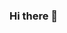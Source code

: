 ### Hi there 👋

<!--
**santosandressa/santosandressa** is a ✨ _special_ ✨ repository because its `README.md` (this file) appears on your GitHub profile.

Here are some ideas to get you started:

- 🔭 I’m currently working on ...
- 🌱 I’m currently learning ...
- 👯 I’m looking to collaborate on ...
- 🤔 I’m looking for help with ...
- 💬 Ask me about ...
- 📫 How to reach me: andressasantosp0@gmail.com
- 😄 Pronouns: She/Her
- ⚡ Fun fact: ...
-->
